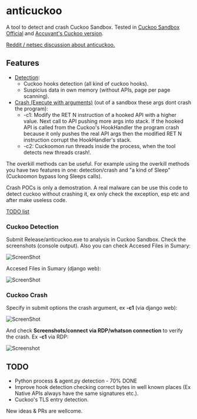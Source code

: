 # anticuckoo
A tool to detect and crash Cuckoo Sandbox. Tested in [Cuckoo Sandbox Official](http://www.cuckoosandbox.org/) and [Accuvant's Cuckoo version](https://github.com/brad-accuvant/cuckoo-modified). 

[Reddit / netsec discussion about anticuckoo.](https://www.reddit.com/r/netsec/comments/3atvmb/anticuckoo_a_tool_to_detect_and_crash_cuckoo/)

## Features 

* [Detection](#cuckoo-detection):
  * Cuckoo hooks detection (all kind of cuckoo hooks).
  * Suspicius data in own memory (without APIs, page per page scanning).
* [Crash (Execute with arguments)](#cuckoo-crash) (out of a sandbox these args dont crash the program):
  * -c1: Modify the RET N instruction of a hooked API with a higher value. Next call to API pushing more args into stack. If the hooked API is called from the Cuckoo's HookHandler the program crash because it only pushes the real API args then the modified RET N instruction corrupt the HookHandler's stack.
  * -c2: Cuckoomon run threads inside the process, when the tool detects new threads crash!.

The overkill methods can be useful. For example using the overkill methods you have two features in one: detection/crash and "a kind of Sleep" (Cuckoomon bypass long Sleeps calls).

Crash POCs is only a demostration. A real malware can be use this code to detect cuckoo without crashing it, ex only check the exception, esp etc and after make useless code.

[TODO list](#todo)

### Cuckoo Detection

Submit Release/anticuckoo.exe to analysis in Cuckoo Sandbox. Check the screenshots (console output). Also you can check Accesed Files in Sumary:

![ScreenShot](https://github.com/David-Reguera-Garcia-Dreg/anticuckoo/blob/images/anticuckoo.png)

Accesed Files in Sumary (django web):

![ScreenShot](https://github.com/David-Reguera-Garcia-Dreg/anticuckoo/blob/images/Sumary.png)

### Cuckoo Crash

Specify in submit options the crash argument, ex **-c1** (via django web):

![ScreenShot](https://github.com/David-Reguera-Garcia-Dreg/anticuckoo/blob/images/cuckooarguments.png)

And check **Screenshots/connect via RDP/whatson connection** to verify the crash. Ex **-c1** via RDP:

![Screenshot](https://github.com/David-Reguera-Garcia-Dreg/anticuckoo/blob/images/cuckoocrash.png)

## TODO
* Python process & agent.py detection - 70% DONE
* Improve hook detection checking correct bytes in well known places (Ex Native APIs always have the same signatures etc.).
* Cuckoo's TLS entry detection.

New ideas & PRs are wellcome.
